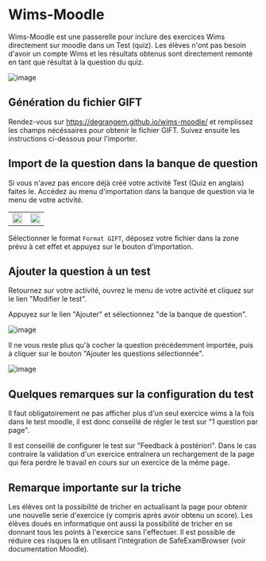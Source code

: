 # Wims-Moodle

Wims-Moodle est une passerelle pour inclure des exercices Wims directement sur moodle dans un Test (quiz).
Les élèves n'ont pas besoin d'avoir un compte Wims et les résultats obtenus sont directement remonté en tant que résultat à la question du quiz.

![image](https://user-images.githubusercontent.com/53106394/185902018-49f9a38a-6e9e-480a-9736-d563f76778ea.png)

## Génération du fichier GIFT

Rendez-vous sur https://degrangem.github.io/wims-moodle/ et remplissez les champs nécéssaires pour obtenir le fichier GIFT.
Suivez ensuite les instructions ci-dessous pour l'importer.

## Import de la question dans la banque de question

Si vous n'avez pas encore déjà créé votre activité Test (Quiz en anglais) faites le.
Accédez au menu d'importation dans la banque de question via le menu de votre activité. 

<table><tr>
<td><img src="https://user-images.githubusercontent.com/53106394/155229742-27eaae9c-48e0-495a-84c5-7df740914796.png" width="100%" /></td>
<td><img src="https://user-images.githubusercontent.com/53106394/155229764-400df559-8af3-4ebf-adae-22d9fb4f3585.png" width="100%" /></td>
</tr></table>

Sélectionner le format  `Format GIFT`, déposez votre fichier dans la zone prévu à cet effet et appuyez sur le bouton d'importation.

## Ajouter la question à un test

Retournez sur votre activité, ouvrez le menu de votre activité et cliquez sur le lien "Modifier le test".

Appuyez sur le lien "Ajouter" et sélectionnez "de la banque de question".

![image](https://user-images.githubusercontent.com/53106394/155230688-fe9fabf4-00d8-4ea8-b8bb-053b50db99a4.png)

Il ne vous reste plus qu'à cocher la question précédemment importée, puis à cliquer sur le bouton "Ajouter les questions sélectionnée".

![image](https://user-images.githubusercontent.com/53106394/155233063-d9bdf5a1-39dd-4b68-bf3a-6e4546f5ab7b.png)

## Quelques remarques sur la configuration du test

Il faut obligatoirement ne pas afficher plus d'un seul exercice wims à la fois dans le test moodle, il est donc conseillé de régler le test sur "1 question par page".

Il est conseillé de configurer le test sur "Feedback à postériori". Dans le cas contraire la validation d'un exercice entraînera un rechargement de la page qui fera perdre le travail en cours sur un exercice de la même page.

## Remarque importante sur la triche

Les élèves ont la possibilité de tricher en actualisant la page pour obtenir une nouvelle serie d'exercice (y compris après avoir obtenu un score).
Les élèves doués en informatique ont aussi la possibilité de tricher en se donnant tous les points à l'exercice sans l'effectuer.
Il est possible de réduire ces risques là en utilisant l'intégration de SafeExamBrowser (voir documentation Moodle).
